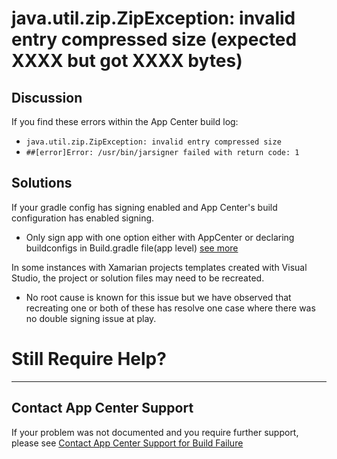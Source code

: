 # java.util.zip.ZipException: invalid entry compressed size (expected XXXX but got XXXX bytes)

## Discussion
If you find these errors within the App Center build log:
* `java.util.zip.ZipException: invalid entry compressed size`
* `##[error]Error: /usr/bin/jarsigner failed with return code: 1`

## Solutions
If your gradle config has signing enabled and App Center's build configuration has enabled signing.
* Only sign app with one option either with AppCenter or declaring buildconfigs in Build.gradle file(app level)
     [see more](https://docs.microsoft.com/en-us/appcenter/build/android/code-signing)

In some instances with Xamarian projects templates created with Visual Studio, the project or solution files may need to be recreated.
* No root cause is known for this issue but we have observed that recreating one or both of these has resolve one case where there was no double signing issue at play.

# Still Require Help?
---
## Contact App Center Support
If your problem was not documented and you require further support, please see [Contact App Center Support for Build Failure](/Build/Contact_App_Center_Suport_Build_Issue.md)